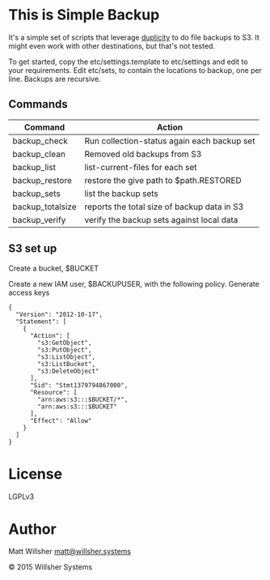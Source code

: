 # This is Simple Backup

It's a simple set of scripts that leverage [duplicity](http://duplicity.nongnu.org) to do file backups to S3. It might even work with other destinations, but that's not tested.

To get started, copy the etc/settings.template to etc/settings and edit to your requirements.
Edit etc/sets, to contain the locations to backup, one per line. Backups are recursive.

## Commands

| Command          | Action                                      |
| ---------------- | ------------------------------------------- |
| backup_check     | Run collection-status again each backup set |
| backup_clean     | Removed old backups from S3                 |
| backup_list      | list-current-files for each set             |
| backup_restore   | restore the give path to $path.RESTORED     |
| backup_sets      | list the backup sets                        |
| backup_totalsize | reports the total size of backup data in S3 |
| backup_verify    | verify the backup sets against local data   |

## S3 set up

Create a bucket, $BUCKET

Create a new IAM user, $BACKUPUSER, with the following policy. Generate
access keys

```
{
  "Version": "2012-10-17",
  "Statement": [
    {
      "Action": [
        "s3:GetObject",
        "s3:PutObject",
        "s3:ListObject",
        "s3:ListBucket",
        "s3:DeleteObject"
      ],
      "Sid": "Stmt1379794867000",
      "Resource": [
        "arn:aws:s3:::$BUCKET/*",
        "arn:aws:s3:::$BUCKET"
      ],
      "Effect": "Allow"
    }
  ]
}
```

# License

LGPLv3

# Author

Matt Willsher <matt@willsher.systems>

&copy; 2015 Willsher Systems

